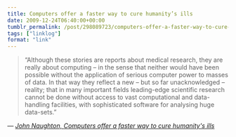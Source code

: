 ```yaml
---
title: Computers offer a faster way to cure humanity’s ills
date: 2009-12-24T06:40:00+00:00
tumblr_permalink: /post/298089723/computers-offer-a-faster-way-to-cure-humanitys
tags: ["linklog"]
format: "link"
---
```


> &ldquo;Although these stories are reports about medical research, they are really about computing – in the sense that neither would have been possible without the application of serious computer power to masses of data. In that way they reflect a new – but so far unacknowledged – reality; that in many important fields leading-edge scientific research cannot be done without access to vast computational and data-handling facilities, with sophisticated software for analysing huge data-sets.&rdquo;

— <cite>[John Naughton, _Computers offer a faster way to cure humanity's ills_](https://www.theguardian.com/technology/2009/dec/20/information-technology-medical-research)</cite>
